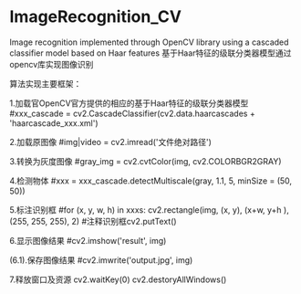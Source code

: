 # ImageRecognition_CV
Image recognition implemented through OpenCV library using a cascaded classifier model based on Haar features
基于Haar特征的级联分类器模型通过opencv库实现图像识别

算法实现主要框架：

1.加载官OpenCV官方提供的相应的基于Haar特征的级联分类器模型
#xxx_cascade = cv2.CascadeClassifier(cv2.data.haarcascades + 'haarcascade_xxx.xml')

2.加载原图像
#img|video = cv2.imread('文件绝对路径')

3.转换为灰度图像
#gray_img = cv2.cvtColor(img, cv2.COLORBGR2GRAY)

4.检测物体
#xxx = xxx_cascade.detectMultiscale(gray, 1.1, 5, minSize = (50, 50))

5.标注识别框
#for (x, y, w, h) in xxxs:
    cv2.rectangle(img, (x, y), (x+w, y+h ), (255, 255, 255), 2)
    #注释识别框cv2.putText()

6.显示图像结果
#cv2.imshow('result', img)

(6.1).保存图像结果
#cv2.imwrite('output.jpg', img)

7.释放窗口及资源
cv2.waitKey(0)
cv2.destoryAllWindows()
